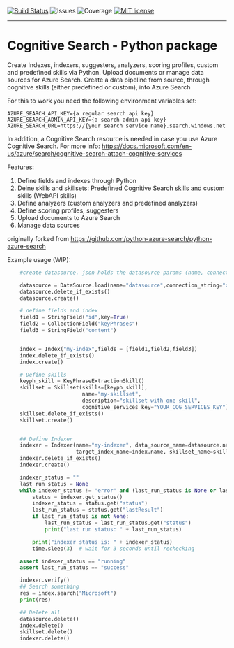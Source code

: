 [![Build Status](https://dev.azure.com/csedevil/Azure%20search%20pyhton/_apis/build/status/python-cognitive-search.azuresearch?branchName=master)](https://dev.azure.com/csedevil/Azure%20search%20pyhton/_build/latest?definitionId=68?branchName=master)
![Issues](https://img.shields.io/github/issues/python-cognitive-search/azuresearch.svg?style=flat)
![Coverage](https://img.shields.io/azure-devops/coverage/csedevil/Azure%20search%20pyhton/68.svg?style=flat)
[![MIT license](https://img.shields.io/badge/license-MIT-brightgreen.svg)](http://opensource.org/licenses/MIT)

---
# Cognitive Search - Python package 

Create Indexes, indexers, suggesters, analyzers, scoring profiles, custom and predefined skills via Python.
Upload documents or manage data sources for Azure Search.
Create a data pipeline from source, through cognitive skills (either predefined or custom), into Azure Search 


For this to work you need the following environment variables set:

    AZURE_SEARCH_API_KEY={a regular search api key}
    AZURE_SEARCH_ADMIN_API_KEY={a search admin api key}
    AZURE_SEARCH_URL=https://{your search service name}.search.windows.net

In addition, a Cognitive Search resource is needed in case you use Azure Cognitive Search. For more info: https://docs.microsoft.com/en-us/azure/search/cognitive-search-attach-cognitive-services


Features:
1. Define fields and indexes through Python
2. Deine skills and skillsets: Predefined Cognitive Search skills and custom skills (WebAPI skills)
3. Define analyzers (custom analyzers and predefined analyzers)
4. Define scoring profiles, suggesters
5. Upload documents to Azure Search 
6. Manage data sources



originally forked from https://github.com/python-azure-search/python-azure-search


Example usage (WIP):

```python
    #create datasource. json holds the datasource params (name, connection string etc.)

    datasource = DataSource.load(name="datasource",connection_string="xxx",container_name="cont")
    datasource.delete_if_exists()
    datasource.create()

    # define fields and index
    field1 = StringField("id",key=True)
    field2 = CollectionField("keyPhrases")
    field3 = StringField("content")


    index = Index("my-index",fields = [field1,field2,field3])
    index.delete_if_exists()
    index.create()

    # Define skills
    keyph_skill = KeyPhraseExtractionSkill()
    skillset = Skillset(skills=[keyph_skill],
                        name="my-skillset",
                        description="skillset with one skill",
                        cognitive_services_key="YOUR_COG_SERVICES_KEY")
    skillset.delete_if_exists()
    skillset.create()


    ## Define Indexer
    indexer = Indexer(name="my-indexer", data_source_name=datasource.name,
                      target_index_name=index.name, skillset_name=skillset.name)
    indexer.delete_if_exists()
    indexer.create()

    indexer_status = ""
    last_run_status = None
    while indexer_status != "error" and (last_run_status is None or last_run_status == "inProgress"):
        status = indexer.get_status()
        indexer_status = status.get("status")
        last_run_status = status.get("lastResult")
        if last_run_status is not None:
            last_run_status = last_run_status.get("status")
            print("last run status: " + last_run_status)

        print("indexer status is: " + indexer_status)
        time.sleep(3)  # wait for 3 seconds until rechecking

    assert indexer_status == "running"
    assert last_run_status == "success"

    indexer.verify()
    ## Search something
    res = index.search("Microsoft")
    print(res)

    ## Delete all
    datasource.delete()
    index.delete()
    skillset.delete()
    indexer.delete()

```
